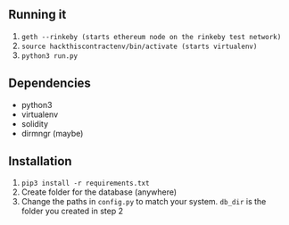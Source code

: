 

## Running it

1. `geth --rinkeby (starts ethereum node on the rinkeby test network)`
2. `source hackthiscontractenv/bin/activate (starts virtualenv)`
3. `python3 run.py`

## Dependencies
* python3
* virtualenv
* solidity
* dirmngr (maybe)

## Installation
1. `pip3 install -r requirements.txt`
2. Create folder for the database (anywhere)
3. Change the paths in `config.py` to match your system. `db_dir` is the folder you created in step 2

